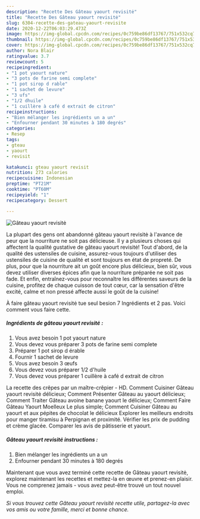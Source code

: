 ```yaml
---
description: "Recette Des Gâteau yaourt revisitė"
title: "Recette Des Gâteau yaourt revisitė"
slug: 6304-recette-des-gateau-yaourt-revisite
date: 2020-12-22T06:03:29.473Z
image: https://img-global.cpcdn.com/recipes/0c759be86df13767/751x532cq70/gateau-yaourt-revisite-photo-principale-de-la-recette.jpg
thumbnail: https://img-global.cpcdn.com/recipes/0c759be86df13767/751x532cq70/gateau-yaourt-revisite-photo-principale-de-la-recette.jpg
cover: https://img-global.cpcdn.com/recipes/0c759be86df13767/751x532cq70/gateau-yaourt-revisite-photo-principale-de-la-recette.jpg
author: Nora Blair
ratingvalue: 3.7
reviewcount: 5
recipeingredient:
- "1 pot yaourt nature"
- "3 pots de farine semi complete"
- "1 pot sirop d rable"
- "1 sachet de levure"
- "3 ufs"
- "1/2 dhuile"
- "1 cuillère à café d extrait de citron"
recipeinstructions:
- "Bien mélanger les ingrédients un a un"
- "Enfourner pendant 30 minutes à 180 degrés"
categories:
- Resep
tags:
- gteau
- yaourt
- revisit

katakunci: gteau yaourt revisit 
nutrition: 273 calories
recipecuisine: Indonesian
preptime: "PT21M"
cooktime: "PT60M"
recipeyield: "1"
recipecategory: Dessert

---
```



![Gâteau yaourt revisitė](https://img-global.cpcdn.com/recipes/0c759be86df13767/751x532cq70/gateau-yaourt-revisite-photo-principale-de-la-recette.jpg)

La plupart des gens ont abandonné gâteau yaourt revisitė à l'avance de peur que la nourriture ne soit pas délicieuse. Il y a plusieurs choses qui affectent la qualité gustative de gâteau yaourt revisitė! Tout d'abord, de la qualité des ustensiles de cuisine, assurez-vous toujours d'utiliser des ustensiles de cuisine de qualité et sont toujours en état de propreté. De plus, pour que la nourriture ait un goût encore plus délicieux, bien sûr, vous devez utiliser diverses épices afin que la nourriture préparée ne soit pas fade. Et enfin, entraînez-vous pour reconnaître les différentes saveurs de la cuisine, profitez de chaque cuisson de tout cœur, car la sensation d'être excité, calme et non pressé affecte aussi le goût de la cuisine!

<!--inarticleads1-->

À faire gâteau yaourt revisitė tue seul besion 7 Ingrédients et 2 pas. Voici comment vous faire cette.

##### Ingrédients de gâteau yaourt revisitė :

1. Vous avez besoin 1 pot yaourt nature
1. Vous devez vous préparer 3 pots de farine semi complete
1. Préparer 1 pot sirop d érable
1. Fournir 1 sachet de levure
1. Vous avez besoin 3 œufs
1. Vous devez vous préparer 1/2 d&#39;huile
1. Vous devez vous préparer 1 cuillère à café d extrait de citron


La recette des crêpes par un maître-crêpier - HD. Comment Cuisiner Gâteau yaourt revisitė délicieux; Comment Présenter Gâteau au yaourt délicieux; Comment Traiter Gâteau avoine banane yaourt le délicieux; Comment Faire Gâteau Yaourt Moelleux Le plus simple; Comment Cuisiner Gâteau au yaourt et aux pépites de chocolat le délicieux Explorer les meilleurs endroits pour manger tiramisu à Perpignan et proximité. Vérifier les prix de pudding et crème glacée. Comparer les avis de pâtisserie et yaourt. 

<!--inarticleads2-->

##### Gâteau yaourt revisitė instructions :

1. Bien mélanger les ingrédients un a un
1. Enfourner pendant 30 minutes à 180 degrés




<!--inarticleads1-->

<p>
Maintenant que vous avez terminé cette recette de Gâteau yaourt revisitė, explorez maintenant les recettes et mettez-la en œuvre et prenez-en plaisir. Vous ne comprenez jamais - vous avez peut-être trouvé un tout nouvel emploi.
</p>

<p>
<i>Si vous trouvez cette Gâteau yaourt revisitė recette utile, partagez-la avec vos amis ou votre famille, merci et bonne chance.</i>
</p>
